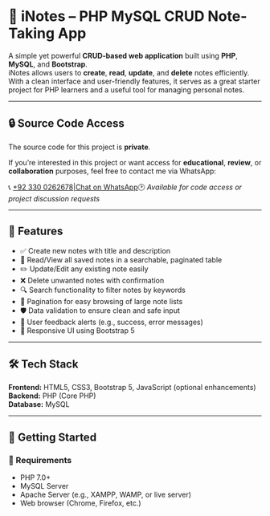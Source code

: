# 📝 iNotes – PHP MySQL CRUD Note-Taking App

A simple yet powerful **CRUD-based web application** built using **PHP**, **MySQL**, and **Bootstrap**.  
iNotes allows users to **create**, **read**, **update**, and **delete** notes efficiently.  
With a clean interface and user-friendly features, it serves as a great starter project for PHP learners and a useful tool for managing personal notes.

---

## 🔒 Source Code Access

The source code for this project is **private**.

If you’re interested in this project or want access for **educational**, **review**, or **collaboration** purposes, feel free to contact me via WhatsApp:

📞 [+92 330 0262678|Chat on WhatsApp](https://wa.me/923300262678?text=Hi%2C%20I%20saw%20your%20iNotes%20project%20and%20would%20like%20to%20request%20code%20access.)🕑 *Available for code access or project discussion requests*

---

## 📌 Features

- ✅ Create new notes with title and description  
- 📄 Read/View all saved notes in a searchable, paginated table  
- ✏️ Update/Edit any existing note easily  
- ❌ Delete unwanted notes with confirmation  
- 🔍 Search functionality to filter notes by keywords  
- 📄 Pagination for easy browsing of large note lists  
- 🛡️ Data validation to ensure clean and safe input  
- 📢 User feedback alerts (e.g., success, error messages)  
- 🎨 Responsive UI using Bootstrap 5  

---

## 🛠️ Tech Stack

**Frontend:** HTML5, CSS3, Bootstrap 5, JavaScript (optional enhancements)  
**Backend:** PHP (Core PHP)  
**Database:** MySQL

---

## 🚀 Getting Started

### 🔧 Requirements

- PHP 7.0+  
- MySQL Server  
- Apache Server (e.g., XAMPP, WAMP, or live server)  
- Web browser (Chrome, Firefox, etc.)


